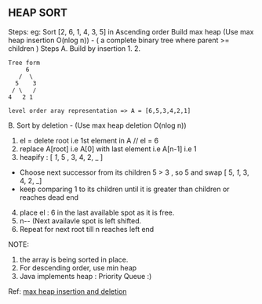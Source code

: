 



## HEAP SORT
Steps:
eg: Sort [2, 6, 1, 4, 3, 5] in Ascending order 
Build max heap (Use max heap insertion O(nlog n)) -  ( a complete binary tree where parent >= children )
Steps
A. Build by insertion
 1. 
 2. 
```
Tree form
     6     
   /  \
  5    3
 / \   / 
4   2 1
```
```
level order aray representation => A = [6,5,3,4,2,1]
```
B. Sort by deletion  - (Use max heap deletion O(nlog n))
 1. el = delete root i.e 1st element in A // el = 6
 2. replace A[root] i.e A[0] with last element i.e A[n-1] i.e 1 
 3. heapify : [ *1*, 5 , 3, 4, 2, _ ]
  -  Choose next successor from its children 5 > 3 , so 5 and swap [ 5, *1*, 3, 4, 2, _]
  -  keep comparing 1 to its children until it is greater than children or reaches dead end
 4. place el : 6 in the last available spot as it is free. 
 5. n-- (Next availavle spot is left shifted.
 6. Repeat for next root till n reaches left end

NOTE: 
1. the array is being sorted in place.
2. For descending order, use min heap
3. Java implements heap : Priority Queue :)
    
Ref: [max heap insertion and deletion](https://www.youtube.com/watch?v=NEtwJASLU8Q&t=969s)



